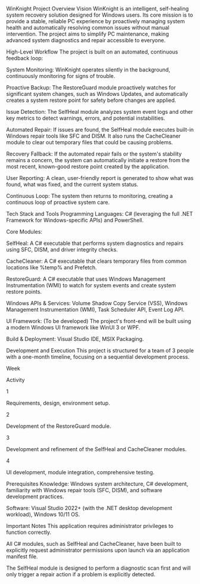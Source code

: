 WinKnight Project Overview
Vision
WinKnight is an intelligent, self-healing system recovery solution designed for Windows users. Its core mission is to provide a stable, reliable PC experience by proactively managing system health and automatically resolving common issues without manual intervention. The project aims to simplify PC maintenance, making advanced system diagnostics and repair accessible to everyone.

High-Level Workflow
The project is built on an automated, continuous feedback loop:

System Monitoring: WinKnight operates silently in the background, continuously monitoring for signs of trouble.

Proactive Backup: The RestoreGuard module proactively watches for significant system changes, such as Windows Updates, and automatically creates a system restore point for safety before changes are applied.

Issue Detection: The SelfHeal module analyzes system event logs and other key metrics to detect warnings, errors, and potential instabilities.

Automated Repair: If issues are found, the SelfHeal module executes built-in Windows repair tools like SFC and DISM. It also runs the CacheCleaner module to clear out temporary files that could be causing problems.

Recovery Fallback: If the automated repair fails or the system's stability remains a concern, the system can automatically initiate a restore from the most recent, known-good restore point created by the application.

User Reporting: A clean, user-friendly report is generated to show what was found, what was fixed, and the current system status.

Continuous Loop: The system then returns to monitoring, creating a continuous loop of proactive system care.

Tech Stack and Tools
Programming Languages: C# (leveraging the full .NET Framework for Windows-specific APIs) and PowerShell.

Core Modules:

SelfHeal: A C# executable that performs system diagnostics and repairs using SFC, DISM, and driver integrity checks.

CacheCleaner: A C# executable that clears temporary files from common locations like %temp% and Prefetch.

RestoreGuard: A C# executable that uses Windows Management Instrumentation (WMI) to watch for system events and create system restore points.

Windows APIs & Services: Volume Shadow Copy Service (VSS), Windows Management Instrumentation (WMI), Task Scheduler API, Event Log API.

UI Framework: (To be developed) The project's front-end will be built using a modern Windows UI framework like WinUI 3 or WPF.

Build & Deployment: Visual Studio IDE, MSIX Packaging.

Development and Execution
This project is structured for a team of 3 people with a one-month timeline, focusing on a sequential development process.

Week

Activity

1

Requirements, design, environment setup.

2

Development of the RestoreGuard module.

3

Development and refinement of the SelfHeal and CacheCleaner modules.

4

UI development, module integration, comprehensive testing.

Prerequisites
Knowledge: Windows system architecture, C# development, familiarity with Windows repair tools (SFC, DISM), and software development practices.

Software: Visual Studio 2022+ (with the .NET desktop development workload), Windows 10/11 OS.

Important Notes
This application requires administrator privileges to function correctly.

All C# modules, such as SelfHeal and CacheCleaner, have been built to explicitly request administrator permissions upon launch via an application manifest file.

The SelfHeal module is designed to perform a diagnostic scan first and will only trigger a repair action if a problem is explicitly detected.
